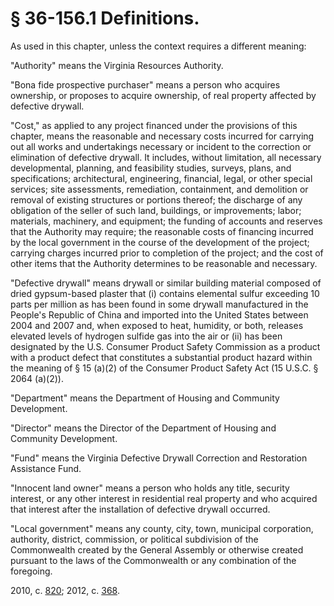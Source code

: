 # § 36-156.1 Definitions.

<p>As used in this chapter, unless the context requires a different meaning:</p><p>"Authority" means the Virginia Resources Authority.</p><p>"Bona fide prospective purchaser" means a person who acquires ownership, or proposes to acquire ownership, of real property affected by defective drywall.</p><p>"Cost," as applied to any project financed under the provisions of this chapter, means the reasonable and necessary costs incurred for carrying out all works and undertakings necessary or incident to the correction or elimination of defective drywall. It includes, without limitation, all necessary developmental, planning, and feasibility studies, surveys, plans, and specifications; architectural, engineering, financial, legal, or other special services; site assessments, remediation, containment, and demolition or removal of existing structures or portions thereof; the discharge of any obligation of the seller of such land, buildings, or improvements; labor; materials, machinery, and equipment; the funding of accounts and reserves that the Authority may require; the reasonable costs of financing incurred by the local government in the course of the development of the project; carrying charges incurred prior to completion of the project; and the cost of other items that the Authority determines to be reasonable and necessary.</p><p>"Defective drywall" means drywall or similar building material composed of dried gypsum-based plaster that (i) contains elemental sulfur exceeding 10 parts per million as has been found in some drywall manufactured in the People's Republic of China and imported into the United States between 2004 and 2007 and, when exposed to heat, humidity, or both, releases elevated levels of hydrogen sulfide gas into the air or (ii) has been designated by the U.S. Consumer Product Safety Commission as a product with a product defect that constitutes a substantial product hazard within the meaning of § 15 (a)(2) of the Consumer Product Safety Act (15 U.S.C. § 2064 (a)(2)).</p><p>"Department" means the Department of Housing and Community Development.</p><p>"Director" means the Director of the Department of Housing and Community Development.</p><p>"Fund" means the Virginia Defective Drywall Correction and Restoration Assistance Fund.</p><p>"Innocent land owner" means a person who holds any title, security interest, or any other interest in residential real property and who acquired that interest after the installation of defective drywall occurred.</p><p>"Local government" means any county, city, town, municipal corporation, authority, district, commission, or political subdivision of the Commonwealth created by the General Assembly or otherwise created pursuant to the laws of the Commonwealth or any combination of the foregoing.</p><p>2010, c. <a href='http://lis.virginia.gov/cgi-bin/legp604.exe?101+ful+CHAP0820'>820</a>; 2012, c. <a href='http://lis.virginia.gov/cgi-bin/legp604.exe?121+ful+CHAP0368'>368</a>.</p>
